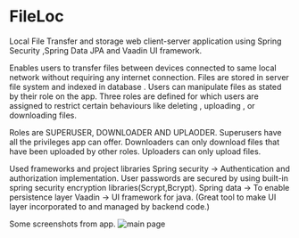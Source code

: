 # FileLoc

Local File Transfer and storage web client-server application using Spring Security ,Spring Data JPA and Vaadin UI framework.

Enables users to transfer files between devices connected to same local network without requiring any internet connection. Files are stored in server file system and indexed in database . Users can manipulate files as stated by their role on the app. Three roles are defined for which users are assigned to restrict certain behaviours like deleting , uploading , or downloading files.

Roles are SUPERUSER, DOWNLOADER AND UPLAODER.
Superusers have all the privileges app can offer.
Downloaders can only download files that have been uploaded by other roles.
Uploaders can only upload files.

Used frameworks and project libraries
Spring security -> Authentication and authorization implementation. User passwords are secured by using built-in spring security encryption libraries(Scrypt,Bcrypt).
Spring data -> To enable persistence layer
Vaadin -> UI framework for java. (Great tool to make UI layer incorporated to and managed by backend code.)



Some screenshots from app.
![main page](https://user-images.githubusercontent.com/25362869/178932994-9f80e88f-a771-419c-bee0-c820ee91d55e.png)
